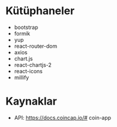 # Kütüphaneler

- bootstrap
- formik
- yup
- react-router-dom
- axios
- chart.js
- react-chartjs-2
- react-icons
- millify

# Kaynaklar
- API: https://docs.coincap.io/# coin-app
